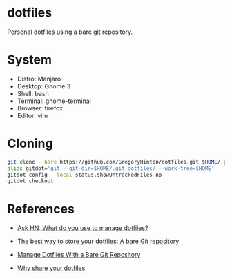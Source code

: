 # dotfiles

Personal dotfiles using a bare git repository.

# System

* Distro: Manjaro
* Desktop: Gnome 3
* Shell: bash
* Terminal: gnome-terminal
* Browser: firefox
* Editor: vim

# Cloning

```bash
git clone --bare https://github.com/GregoryHinton/dotfiles.git $HOME/.git-dotfiles
alias gitdot='git --git-dir=$HOME/.git-dotfiles/ --work-tree=$HOME'
gitdot config --local status.showUntrackedFiles no
gitdot checkout
```

# References

* [Ask HN: What do you use to manage dotfiles?](https://news.ycombinator.com/item?id=11071754)

* [The best way to store your dotfiles: A bare Git repository](https://developer.atlassian.com/blog/2016/02/best-way-to-store-dotfiles-git-bare-repo/)

* [Manage Dotfiles With a Bare Git Repository](https://harfangk.github.io/2016/09/18/manage-dotfiles-with-a-git-bare-repository.html)

* [Why share your dotfiles](https://zachholman.com/2010/08/dotfiles-are-meant-to-be-forked/)
